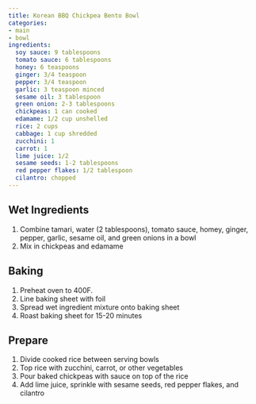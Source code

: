 ```yaml
---
title: Korean BBQ Chickpea Bento Bowl
categories:
- main
- bowl
ingredients:
  soy sauce: 9 tablespoons
  tomato sauce: 6 tablespoons
  honey: 6 teaspoons
  ginger: 3/4 teaspoon
  pepper: 3/4 teaspoon
  garlic: 3 teaspoon minced
  sesame oil: 3 tablespoon
  green onion: 2-3 tablespoons
  chickpeas: 1 can cooked
  edamame: 1/2 cup unshelled
  rice: 2 cups
  cabbage: 1 cup shredded
  zucchini: 1
  carrot: 1
  lime juice: 1/2
  sesame seeds: 1-2 tablespoons
  red pepper flakes: 1/2 tablespoon
  cilantro: chopped
---
```

## Wet Ingredients
1. Combine tamari, water (2 tablespoons), tomato sauce, homey, ginger, pepper, garlic, sesame oil, and green onions in a bowl
2. Mix in chickpeas and edamame

## Baking
1. Preheat oven to 400F.
2. Line baking sheet with foil
3. Spread wet ingredient mixture onto baking sheet
4. Roast baking sheet for 15-20 minutes

## Prepare
1. Divide cooked rice between serving bowls
2. Top rice with zucchini, carrot, or other vegetables
4. Pour baked chickpeas with sauce on top of the rice
5. Add lime juice, sprinkle with sesame seeds, red pepper flakes, and cilantro